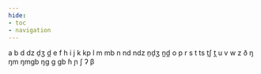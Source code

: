 ```yaml
---
hide:
- toc
- navigation
---
```

a
b
d
dz
d̠ʒ
d̪
e
f
h
i
j
k
kp
l
m
mb
n
nd
ndz
n̠d̠ʒ
n̪d̪
o
p
r
s
t
ts
t̠ʃ
t̪
u
v
w
z
ð
ŋ
ŋm
ŋmɡb
ŋɡ
ɡ
ɡb
ɦ
ɲ
ʃ
ʔ
β
